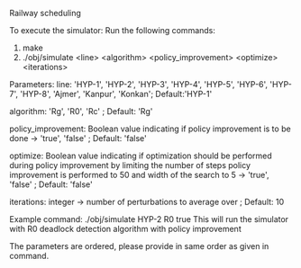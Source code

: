 Railway scheduling

To execute the simulator:
Run the following commands:
1. make
2. ./obj/simulate \<line\> \<algorithm\> \<policy_improvement>  \<optimize\> \<iterations\>

Parameters:
line: 'HYP-1', 'HYP-2', 'HYP-3', 'HYP-4', 'HYP-5', 'HYP-6', 'HYP-7', 'HYP-8', 'Ajmer', 'Kanpur', 'Konkan';
Default:'HYP-1' 

algorithm: 'Rg', 'R0', 'Rc' ;
Default: 'Rg' 

policy_improvement: Boolean value indicating if policy improvement is to be done -> 'true', 'false' ; Default: 'false' 

optimize: Boolean value indicating if optimization should be performed during policy improvement by limiting the number of steps policy improvement is performed to 50 and width of the search to 5 -> 'true', 'false' ; 
Default: 'false' 

iterations: integer -> number of perturbations to average over ; 
Default: 10 

Example command:
./obj/simulate HYP-2 R0 true 
This will run the simulator with R0 deadlock detection algorithm with policy improvement

The parameters are ordered, please provide in same order as given in command.

